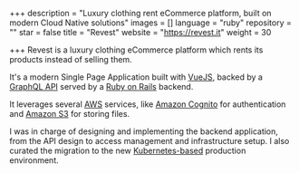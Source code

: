 +++
description = "Luxury clothing rent eCommerce platform, built on modern Cloud Native solutions"
images = []
language = "ruby"
repository = ""
star = false
title = "Revest"
website = "https://revest.it"
weight = 30

+++
Revest is a luxury clothing eCommerce platform which rents its products instead of selling them.

It's a modern Single Page Application built with [VueJS](https://vuejs.org), backed by a [GraphQL API](https://graphql.org/) served by a [Ruby on Rails](https://rubyonrails.org/) backend.

It leverages several [AWS](https://aws.amazon.com/) services, like [Amazon Cognito](https://aws.amazon.com/it/cognito/) for authentication and [Amazon S3](https://aws.amazon.com/it/s3/) for storing files.

I was in charge of designing and implementing the backend application, from the API design to access management and infrastructure setup. I also curated the migration to the new [Kubernetes-based](https://kubernetes.io) production environment.